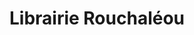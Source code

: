 ---
title: "Librairie Rouchaléou"
url: /saint-andre-de-sangonis/librairie-rouchaleou/
shop: Bücher
---